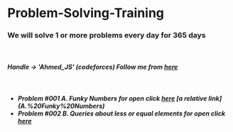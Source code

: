 # Problem-Solving-Training
<h3> We will solve 1 or more problems every day for 365 days </h3> </br>
<h5>Handle -> 'Ahmed_JS' (codeforces) Follow me from <a href='https://codeforces.com/profile/Ahmed_JS'>here</a><h5> </br>
<ul>
 <li>
  Problem #001 A. Funky Numbers for open click <a href='https://codeforces.com/problemset/problem/192/A'>here</a>
  [a relative link](A.%20Funky%20Numbers) </br>
 </li>
 <li>
 Problem #002 B. Queries about less or equal elements  for open click  <a href='https://codeforces.com/problemset/problem/600/B'>here</a>  
 </li>
</ul>

